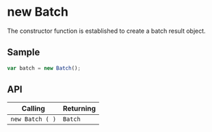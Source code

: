 # new Batch

The constructor function is established to create a batch result object.

## Sample

```javascript
var batch = new Batch();
```

## API

| Calling | Returning |
|---|---|
| `new Batch ( )` | `Batch` |